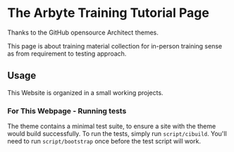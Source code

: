 # The Arbyte Training Tutorial Page
  Thanks to the GitHub opensource Architect themes. 
  
  This page is about training material collection for in-person training 
sense as from requirement to testing approach. 


## Usage
This Website is organized in a small working projects. 



### For This Webpage - Running tests

The theme contains a minimal test suite, to ensure a site with the theme would build successfully. To run the tests, simply run `script/cibuild`. You'll need to run `script/bootstrap` once before the test script will work.
